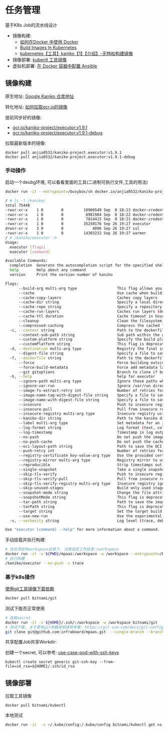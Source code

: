 # 任务管理

基于K8s Job的流水线设计

+ 镜像构建: 
   + [如何在Docker 中使用 Docker](https://www.6hu.cc/archives/78414.html)
   + [Build Images In Kubernetes](https://github.com/GoogleContainerTools/kaniko)
   + [kubernetes【工具】kaniko【1】【介绍】-无特权构建镜像](https://blog.csdn.net/xixihahalelehehe/article/details/121659254)
+ 镜像部署: [kubectl 工具镜像](https://hub.docker.com/r/bitnami/kubectl)
+ 虚拟机部署: [在 Docker 容器中配置 Ansible](https://learn.microsoft.com/zh-cn/azure/developer/ansible/configure-in-docker-container?tabs=azure-cli)

## 镜像构建

原生地址:
[Google Kaniko 仓库地址](https://console.cloud.google.com/gcr/images/kaniko-project/GLOBAL/executor)

转化地址:
[如何拉取gcr.io的镜像](https://github.com/anjia0532/gcr.io_mirror/search?p=1&q=kaniko&type=issues)

提前同步好的镜像:
+ [gcr.io/kaniko-project/executor:v1.9.1](https://github.com/anjia0532/gcr.io_mirror/issues/1824)
+ [gcr.io/kaniko-project/executor:v1.9.1-debug](https://github.com/anjia0532/gcr.io_mirror/issues/1906)

拉取最新版本的镜像:
```
docker pull anjia0532/kaniko-project.executor:v1.9.1
docker pull anjia0532/kaniko-project.executor:v1.9.1-debug
```

### 手动操作

启动一个deubg环境, 可以看看里面的工具(二进制可执行文件,工具的用法)
```sh
docker run -it --entrypoint=/busybox/sh docker.io/anjia0532/kaniko-project.executor:v1.9.1-debug

/ # ls -l /kaniko/
total 75448
-rwxr-xr-x    1 0        0         10900549 Sep  8 18:23 docker-credential-acr-env
-rwxr-xr-x    1 0        0          8981984 Sep  8 18:22 docker-credential-ecr-login
-rwxr-xr-x    1 0        0          7814415 Sep  8 18:21 docker-credential-gcr
-rwxr-xr-x    1 0        0         35250176 Sep 26 19:27 executor
drwxr-xr-x    3 0        0             4096 Sep 26 19:27 ssl
-rwxr-xr-x    1 0        0         14303232 Sep 26 19:27 warmer
/ # /kaniko/executor -h
Usage:
  executor [flags]
  executor [command]

Available Commands:
  completion  Generate the autocompletion script for the specified shell
  help        Help about any command
  version     Print the version number of kaniko

Flags:
      --build-arg multi-arg type                  This flag allows you to pass in ARG values at build time. Set it repeatedly for multiple values.
      --cache                                     Use cache when building image
      --cache-copy-layers                         Caches copy layers
      --cache-dir string                          Specify a local directory to use as a cache. (default "/cache")
      --cache-repo string                         Specify a repository to use as a cache, otherwise one will be inferred from the destination provided
      --cache-run-layers                          Caches run layers (default true)
      --cache-ttl duration                        Cache timeout in hours. Defaults to two weeks. (default 336h0m0s)
      --cleanup                                   Clean the filesystem at the end
      --compressed-caching                        Compress the cached layers. Decreases build time, but increases memory usage. (default true)
  -c, --context string                            Path to the dockerfile build context. (default "/workspace/")
      --context-sub-path string                   Sub path within the given context.
      --custom-platform string                    Specify the build platform if different from the current host
      --customPlatform string                     This flag is deprecated. Please use '--custom-platform'.
  -d, --destination multi-arg type                Registry the final image should be pushed to. Set it repeatedly for multiple destinations.
      --digest-file string                        Specify a file to save the digest of the built image to.
  -f, --dockerfile string                         Path to the dockerfile to be built. (default "Dockerfile")
      --force                                     Force building outside of a container
      --force-build-metadata                      Force add metadata layers to build image
      --git gitoptions                            Branch to clone if build context is a git repository (default branch=,single-branch=false,recurse-submodules=false)
  -h, --help                                      help for executor
      --ignore-path multi-arg type                Ignore these paths when taking a snapshot. Set it repeatedly for multiple paths.
      --ignore-var-run                            Ignore /var/run directory when taking image snapshot. Set it to false to preserve /var/run/ in destination image. (default true)
      --image-fs-extract-retry int                Number of retries for image FS extraction
      --image-name-tag-with-digest-file string    Specify a file to save the image name w/ image tag w/ digest of the built image to.
      --image-name-with-digest-file string        Specify a file to save the image name w/ digest of the built image to.
      --insecure                                  Push to insecure registry using plain HTTP
      --insecure-pull                             Pull from insecure registry using plain HTTP
      --insecure-registry multi-arg type          Insecure registry using plain HTTP to push and pull. Set it repeatedly for multiple registries.
      --kaniko-dir string                         Path to the kaniko directory, this takes precedence over the KANIKO_DIR environment variable. (default "/kaniko")
      --label multi-arg type                      Set metadata for an image. Set it repeatedly for multiple labels.
      --log-format string                         Log format (text, color, json) (default "color")
      --log-timestamp                             Timestamp in log output
      --no-push                                   Do not push the image to the registry
      --no-push-cache                             Do not push the cache layers to the registry
      --oci-layout-path string                    Path to save the OCI image layout of the built image.
      --push-retry int                            Number of retries for the push operation
      --registry-certificate key-value-arg type   Use the provided certificate for TLS communication with the given registry. Expected format is 'my.registry.url=/path/to/the/server/certificate'.
      --registry-mirror multi-arg type            Registry mirror to use as pull-through cache instead of docker.io. Set it repeatedly for multiple mirrors.
      --reproducible                              Strip timestamps out of the image to make it reproducible
      --single-snapshot                           Take a single snapshot at the end of the build.
      --skip-tls-verify                           Push to insecure registry ignoring TLS verify
      --skip-tls-verify-pull                      Pull from insecure registry ignoring TLS verify
      --skip-tls-verify-registry multi-arg type   Insecure registry ignoring TLS verify to push and pull. Set it repeatedly for multiple registries.
      --skip-unused-stages                        Build only used stages if defined to true. Otherwise it builds by default all stages, even the unnecessaries ones until it reaches the target stage / end of Dockerfile
      --snapshot-mode string                      Change the file attributes inspected during snapshotting (default "full")
      --snapshotMode string                       This flag is deprecated. Please use '--snapshot-mode'.
      --tar-path string                           Path to save the image in as a tarball instead of pushing
      --tarPath string                            This flag is deprecated. Please use '--tar-path'.
      --target string                             Set the target build stage to build
      --use-new-run                               Use the experimental run implementation for detecting changes without requiring file system snapshots.
  -v, --verbosity string                          Log level (trace, debug, info, warn, error, fatal, panic) (default "info")

Use "executor [command] --help" for more information about a command.
```

手动挂载并执行构建:
```sh
# 挂在项目到workspace目录下, 注意指定工作目录:/workspace
docker run -it -v ${PWD}/mpaas:/workspace -w /workspace --entrypoint=/busybox/sh docker.io/anjia0532/kaniko-project.executor:v1.9.1-debug
# 执行构建
/kaniko/executor --no-push -v trace
```

### 基于k8s操作

[使用git工具镜像下载依赖](https://hub.docker.com/r/bitnami/git)
```sh
docker pull bitnami/git
```

测试下能否正常使用
```sh
# 挂载secret
docker run -it -v ${HOME}/.ssh/:/workspace -w /workspace bitnami/git
# 测试下载, 关于更多git参数说明请参考看: https://git-scm.com/docs/git-config
git clone git@github.com:infraboard/mpaas.git  --single-branch --branch=master --config core.sshCommand="ssh -i ./id_rsa.pub"
```

共享配置Job共享Workdir: 
[](./impl/test/build.yml)

创建一个secret, 可以参考: [use-case-pod-with-ssh-keys](https://kubernetes.io/zh-cn/docs/concepts/configuration/secret/#use-case-pod-with-ssh-keys)
```
kubectl create secret generic git-ssh-key --from-file=id_rsa=${HOME}/.ssh/id_rsa
```



## 镜像部署

拉取工具镜像
```
docker pull bitnami/kubectl
```

本地测试
```sh
docker run -it  -v ~/.kube/config:/.kube/config bitnami/kubectl get ns
```